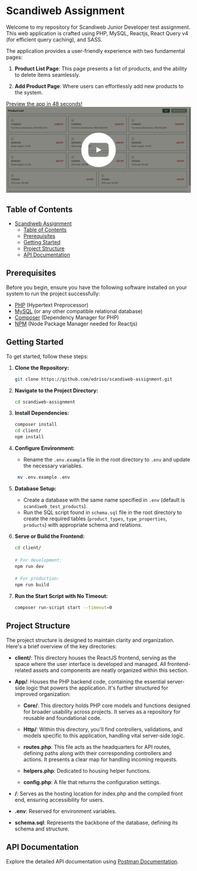 # Scandiweb Assignment

Welcome to my repository for Scandiweb Junior Developer test assignment. This web application is crafted using PHP, MySQL, Reactjs, React Query v4 (for efficient query caching), and SASS.

The application provides a user-friendly experience with two fundamental pages:

1. **Product List Page**: This page presents a list of products, and the ability to delete items seamlessly.

2. **Add Product Page**: Where users can effortlessly add new products to the system.

[Preview the app in 48 seconds!](https://youtu.be/2IST2s2vXg0)
[![Video Link](public/screenshot.png)](https://youtu.be/2IST2s2vXg0)

<!-- **[Task Details](https://scandiweb.notion.site/Junior-Developer-Test-Task-1b2184e40dea47df840b7c0cc638e61e)** -->

## Table of Contents

- [Scandiweb Assignment](#scandiweb-assignment)
  - [Table of Contents](#table-of-contents)
  - [Prerequisites](#prerequisites)
  - [Getting Started](#getting-started)
  - [Project Structure](#project-structure)
  - [API Documentation](#api-documentation)

## Prerequisites

Before you begin, ensure you have the following software installed on your system to run the project successfully:

- [PHP](https://www.php.net/) (Hypertext Preprocessor)
- [MySQL](https://www.mysql.com/) (or any other compatible relational database)
- [Composer](https://getcomposer.org/) (Dependency Manager for PHP)
- [NPM](https://nodejs.org/en/download) (Node Package Manager needed for Reactjs)

## Getting Started

To get started, follow these steps:

1. **Clone the Repository:**

   ```bash
   git clone https://github.com/edriso/scandiweb-assignment.git
   ```

2. **Navigate to the Project Directory:**

   ```bash
   cd scandiweb-assignment
   ```

3. **Install Dependencies:**

   ```bash
   composer install
   cd client/
   npm install
   ```

4. **Configure Environment:**

   - Rename the `.env.example` file in the root directory to `.env` and update the necessary variables.

   ```bash
    mv .env.example .env
   ```

5. **Database Setup:**

   - Create a database with the same name specified in `.env` (default is `scandiweb_test_products`).
   - Run the SQL script found in `schema.sql` file in the root directory to create the required tables (`product_types`, `type_properties`, `products`) with appropriate schema and relations.

6. **Serve or Build the Frontend:**

   ```bash
   cd client/

   # For development:
   npm run dev

   # For production:
   npm run build
   ```

7. **Run the Start Script with No Timeout:**
   ```bash
   composer run-script start --timeout=0
   ```

## Project Structure

The project structure is designed to maintain clarity and organization. Here's a brief overview of the key directories:

- **client/**: This directory houses the ReactJS frontend, serving as the space where the user interface is developed and managed. All frontend-related assets and components are neatly organized within this section.

- **App/**: Houses the PHP backend code, containing the essential server-side logic that powers the application. It's further structured for improved organization:

  - **Core/**: This directory holds PHP core models and functions designed for broader usability across projects. It serves as a repository for reusable and foundational code.

  - **Http/**: Within this directory, you'll find controllers, validations, and models specific to this application, handling vital server-side logic.

  - **routes.php**: This file acts as the headquarters for API routes, defining paths along with their corresponding controllers and actions. It presents a clear map for handling incoming requests.

  - **helpers.php**: Dedicated to housing helper functions.

  - **config.php**: A file that returns the configuration settings.

- **/**: Serves as the hosting location for index.php and the compiled front end, ensuring accessibility for users.

- **.env**: Reserved for environment variables.

- **schema.sql**: Represents the backbone of the database, defining its schema and structure.

## API Documentation

Explore the detailed API documentation using [Postman Documentation](https://documenter.getpostman.com/view/15155550/2s9Ykhg4M9).
